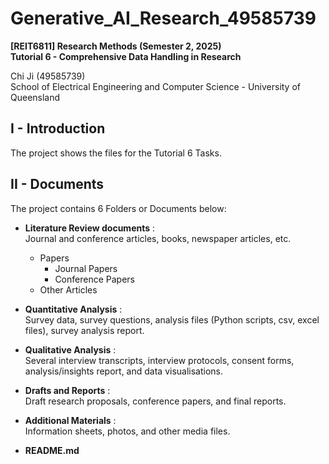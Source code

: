 # Generative_AI_Research_49585739
**[REIT6811] Research Methods (Semester 2, 2025) <br> Tutorial 6 - Comprehensive Data Handling in Research**

<div>Chi Ji (49585739)<br></div>
School of Electrical Engineering and Computer Science - University of Queensland

## I - Introduction
The project shows the files for the Tutorial 6 Tasks.<br>

## II - Documents
The project contains 6 Folders or Documents below:
<br>

* <b>Literature Review documents</b> :<br>
Journal and conference articles, books, newspaper articles, etc.
  * Papers
    * Journal Papers
    * Conference Papers
  * Other Articles

* <b>Quantitative Analysis</b> :<br>
Survey data, survey questions, analysis files (Python scripts, csv, excel files), survey analysis report.

* <b>Qualitative Analysis</b> :<br>
Several interview transcripts, interview protocols, consent forms, analysis/insights report, and data visualisations.

* <b>Drafts and Reports</b> :<br>
Draft research proposals, conference papers, and final reports.

* <b>Additional Materials</b> :<br>
Information sheets, photos, and other media files.

* **README.md**
